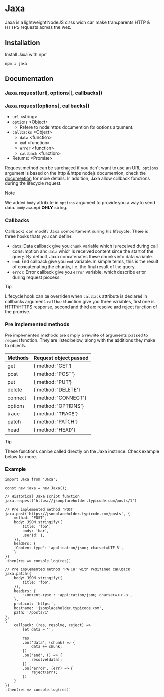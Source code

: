 
# Jaxa

Jaxa is a lightweight NodeJS class wich can make transparents HTTP & HTTPS requests across the web.
## Installation

Install Jaxa with npm

```bash
npm i jaxa
```
## Documentation

### Jaxa.request(url[, options][, callbacks])
### Jaxa.request(options[, callbacks])

- `url` \<string\>
- `options` \<Object\>
    - Refere to [node:https documention](https://nodejs.org/api/https.html#httpsrequesturl-options-callback) for options argument.
- `callbacks` \<Object\>
    - `data` \<function\>
    - `end` \<function\>
    - `error` \<function\>
    - `callback` \<function\>
- Returns: \<Promise\>

Request method can be surchaged if you don't want to use an URL. `options` argument is based on the http & https nodejs documention, check the [documention](https://nodejs.org/api/https.html#httpsrequesturl-options-callback) for more details.
In addition, Jaxa allow callback fonctions during the lifecycle request.

> [!NOTE]
> We added `body` attribute in `options` argument to provide you a way to send data. `body` accept **ONLY** string.

### Callbacks

Callbacks can modify Jaxa comportement during his lifecycle. There is three hooks thats you can define:

- `data`: Data callback give you `chunk` variable which is received during call consumption and `data` which is received content since the start of the query. By default, Jaxa concatenates these chunks into data variable.
- `end`: End callback give you `end` variable. In simple terms, this is the result of concatenating the chunks, i.e. the final result of the query.
- `error`: Error callback give you `error` variable, which describe error during request process.  

> [!TIP]
> Lifecycle hook can be overriden when `callback` attribute is declared in callbacks argument. `callback`function give you three variables, first one is HTTP/HTTPS response, second and third are resolve and reject function of the promise.

### Pre implemented methods

Pre implemented methods are simply a rewrite of arguments passed to `request`function. They are listed below, along with the additions they make to objects.

| Methods  | Request object passed |
| :------- | :-------------------- |
| get      | { method: 'GET'}      |
| post     | { method: 'POST'}     |
| put      | { method: 'PUT'}      |
| delete   | { method: 'DELETE'}   |
| connect  | { method: 'CONNECT'}  |
| options  | { method: 'OPTIONS'}  |
| trace    | { method: 'TRACE'}    |
| patch    | { method: 'PATCH'}    |
| head     | { method: 'HEAD'}     |

> [!TIP]
> These functions can be called directly on the Jaxa instance. Check example below for more.

### Example

``` 
import Jaxa from 'Jaxa';

const new jaxa = new Jaxa();

// Historical Jaxa script function
jaxa.request('https://jsonplaceholder.typicode.com/posts/1')

// Pre implemented method 'POST'
jaxa.post('https://jsonplaceholder.typicode.com/posts', {
    method: 'POST',
    body: JSON.stringify({
        title: 'foo',
        body: 'bar',
        userId: 1,
    }),
    headers: {
    'Content-type': 'application/json; charset=UTF-8',
    }
})
.then(res => console.log(res))

// Pre implemented method 'PATCH' with redifined callback
jaxa.patch({
    body: JSON.stringify({
        title: 'foo',
    }),
    headers: {
        'Content-type': 'application/json; charset=UTF-8',
    },
    protocol: 'https:',
    hostname: 'jsonplaceholder.typicode.com',
    path: '/posts/1'
},
{
    callback: (res, resolve, reject) => {
        let data = '';

        res
        .on('data', (chunk) => {
            data += chunk;
        })
        .on('end', () => {
            resolve(data);
        })
        .on('error', (err) => {
            reject(err);
        })
    }
})
.then(res => console.log(res))

```